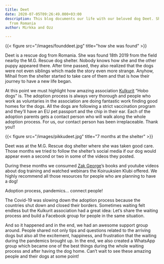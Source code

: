 ```yaml
---
title: Deet
date: 2020-07-05T09:26:49.000+03:00
description: This blog documents our life with our beloved dog Deet. She's a rescue
  from Romania
author: Mirkka and Ozz

---
```

{{< figure src="/images/founddeet.jpg" title="how she was found" >}}

Deet is a rescue dog from Romania. She was found 18th 2019 from the field nearby the M.G. Rescue dog shelter. Nobody knows how she and the other puppy appeared there. After time passed, they also realized that the dogs were not even siblings which made the story even more strange. Anyhow, Mihail from the shelter started to take care of them and that is how their journey to have a new life began.

At this point we must highlight how amazing association [Kulkurit](https://kulkurit.fi/) “Hobo dogs” is. The adoption process is always very thorough and people who work as voluntaries in the association are doing fantastic work finding good homes for the dogs. All the dogs are following a strict vaccination program and they’ll have an EU pet passport and the chip in their ear. Each of the adoption parents gets a contact person who will walk along the whole adoption process. For us, our contact person has been irreplaceable. Thank you!!

{{< figure src="/images/pikkudeet.jpg" title="7 months at the shelter" >}}

Deet was at the M.G. Rescue dog shelter where she was taken good care. Those months we tried to follow the shelter’s social media if our dog would appear even a second or two in some of the videos they posted.

During these months we consumed [Zak George](https://www.dogtrainingrevolution.com/ "Zak George")’s books and youtube videos about dog training and watched webinars the Koiruuksien Klubi offered. We highly recommend all those resources for people who are planning to have a dog!

Adoption process, pandemics… connect people!

The Covid-19 was slowing down the adoption process because the countries shut down and closed their borders. Sometimes waiting felt endless but the Kulkurit association had a great idea: Let’s share the waiting process and build a Facebook group for people in the same situation.

And so it happened and in the end, we had an awesome support group around. People shared not only tips and questions related to the arriving dogs but also all the excitement, happiness, and frustration that the waiting during the pandemics brought up. In the end, we also created a WhatsApp group which became one of the best things during the whole waiting process and after having the dog home. Can’t wait to see these amazing people and their dogs at some point!